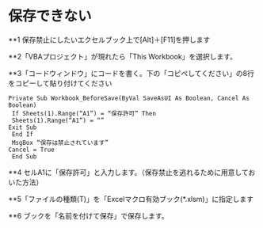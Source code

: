 # 保存できない

**1 保存禁止にしたいエクセルブック上で[Alt]＋[F11]を押します

**2「VBAプロジェクト」が現れたら「This Workbook」を選択します。

**3「コードウィンドウ」にコードを書く。下の「コピペしてください」の8行をコピーして貼り付けてください

```
Private Sub Workbook_BeforeSave(ByVal SaveAsUI As Boolean, Cancel As Boolean)
 If Sheets(1).Range(“A1”) = “保存許可” Then
 Sheets(1).Range(“A1”) = “”
Exit Sub
 End If
 MsgBox “保存は禁止されています”
Cancel = True
 End Sub
```
**4 セルA1に「保存許可」と入力します。（保存禁止を逃れるために用意しておいた方法）

**5「ファイルの種類(T)」を「Excelマクロ有効ブック(*.xlsm)」に指定します

**6 ブックを「名前を付けて保存」で保存します。
